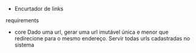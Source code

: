 - Encurtador de links

requirements
- core
    Dado uma url, gerar uma url imutável única e menor que redirecione para o mesmo endereço.
    Servir todas urls cadastradas no sistema

